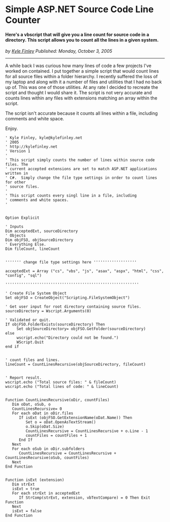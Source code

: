 # Simple ASP.NET Source Code Line Counter
#### Here's a vbscript that will give you a line count for source code in a directory. This script allows you to count all the lines in a given system.

*<div class="article-meta-data"> by <span class="article-meta-author" itemprop="author"><a href="https://twitter.com/kfinley" target="_blank" title="kfinley on Twitter">Kyle Finley</a></span> Published: <time itemprop="pubdate" datetime="10/3/2005 7:36:00 PM">Monday, October 3, 2005</time></div>*

---

A while back I was curious how many lines of code a few projects I've worked on contained. I put together a simple script that would count lines for all source files within a folder hierarchy. I recently suffered the loss of my laptop and along with it a number of files and utilities that I had no back up of. This was one of those utilities. At any rate I decided to recreate the script and thought I would share it. The script is not very accurate and counts lines within any files with extensions matching an array within the script.

The script isn't accurate because it counts all lines within a file, including comments and white space.

Enjoy.

```vbscript
' Kyle Finley, kyle@kylefinley.net
' 2005
' http://kylefinley.net
' Version 1
'
' This script simply counts the number of lines within source code files. The
' current accepted extensions are set to match ASP.NET applications written in
' C#.  Simply change the file type settings in order to count lines for other
' source files.
'
' This script counts every singl line in a file, including
' comments and white spaces.
'


Option Explicit

' Inputs
Dim acceptedExt, sourceDirectory
' Objects
Dim objFSO, objSourceDirectory
' Everything Else.
Dim fileCount, lineCount


''''''' change file type settings here '''''''''''''''''''

acceptedExt = Array ("cs", "vbs", "js", "asax", "aspx", "html", "css", "config", "sql")

'''''''''''''''''''''''''''''''''''''''''''''''''''''''''''

' Create File System Object
Set objFSO = CreateObject("Scripting.FileSystemObject")

' Get user input for root directory containing source files.
sourceDirectory = Wscript.Arguments(0)

' Validated or quit.
If objFSO.FolderExists(sourceDirectory) Then
     Set objSourceDirectory= objFSO.GetFolder(sourceDirectory)
else
     wscript.echo("Directory could not be found.")
     WScript.Quit
end if


' count files and lines.
lineCount = CountLinesRecursive(objSourceDirectory, fileCount)


' Report result.
wscript.echo ("Total source files: " & fileCount)
wscript.echo ("Total lines of code: " & lineCount)


Function CountLinesRecursive(oDir, countFiles)
   Dim oDat, oSub, o
   CountLinesRecursive= 0
   For each oDat in oDir.files
      If isExt (objFSO.GetExtensionName(oDat.Name)) Then
         Set o = oDat.OpenAsTextStream()
         o.Skip(oDat.Size)
         CountLinesRecursive = CountLinesRecursive + o.Line - 1
         countFiles = countFiles + 1
      End If
   Next
   For each oSub in oDir.subfolders
      CountLinesRecursive = CountLinesRecursive + CountLinesRecursive(oSub, countFiles)
   Next
End Function


Function isExt (extension)
   Dim strExt
   isExt = true
   For each strExt in acceptedExt
      If StrComp(strExt, extension, vbTextCompare) = 0 Then Exit Function
   Next
   isExt = false
End Function
```
